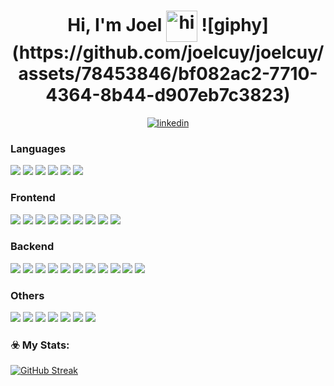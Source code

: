 <h1 align='center'>
  Hi, I'm Joel
  <img src="https://media1.giphy.com/media/lR8x6JCXUf1j3hfdrp/giphy.gif"
       width="50px"
       height="50px"
       alt="hi"
       style="vertical-align: middle;">
![giphy](https://github.com/joelcuy/joelcuy/assets/78453846/bf082ac2-7710-4364-8b44-d907eb7c3823)
</h1>

<div align = 'center'>

<!-- [![portfolio](https://img.shields.io/badge/my_portfolio-000?style=for-the-badge&logo=lightning&logoColor=792EE5)](#) -->
[![linkedin](https://img.shields.io/badge/linkedin-0A66C2?style=for-the-badge&logo=linkedin&logoColor=white)](https://www.linkedin.com/in/joelcuy/)
<!-- [![location](https://img.shields.io/badge/United_Kingdom-0000FF?style=for-the-badge&color=ca1735&labelColor=09286e&logo=googlemaps&logoColor=white)](#) -->

</div>

<h3>Languages</h3>
<p align="left">
<img src="https://img.shields.io/badge/javascript-F7DF1E?style=for-the-badge&logo=javascript&logoColor=black">
<img src="https://img.shields.io/badge/typescript-037acb?style=for-the-badge&logo=typescript&logoColor=white">
<img src="https://img.shields.io/badge/Java-ff0808?style=for-the-badge&logo=oracle&logoColor=white">
<img src="https://img.shields.io/badge/Python-3776AB?style=for-the-badge&logo=python&logoColor=white">
<img src="https://img.shields.io/badge/R_Studio-276DC3?style=for-the-badge&logo=r&logoColor=white">
<img src="https://img.shields.io/badge/UML-FABD14?style=for-the-badge&logo=uml&logoColor=black">
</p>

<h3>Frontend</h3>
<p align="left">
<img src="https://img.shields.io/badge/Svelte-FF3E00?style=for-the-badge&logo=svelte&logoColor=white">
<img src="https://img.shields.io/badge/next.JS-007FFF?style=for-the-badge&logo=next.js&logoColor=white">
<img src="https://img.shields.io/badge/redux-764ABC?style=for-the-badge&logo=redux&logoColor=white">
<img src="https://img.shields.io/badge/react-61DAFB?style=for-the-badge&logo=react&logoColor=black">
<img src="https://img.shields.io/badge/css3-1572B6?style=for-the-badge&logo=css3&logoColor=white">
<img src="https://img.shields.io/badge/bootstrap-7952B3?style=for-the-badge&logo=bootstrap&logoColor=white">
<img src="https://img.shields.io/badge/MUI-007FFF?style=for-the-badge&logo=mui&logoColor=white">
<img src="https://img.shields.io/badge/Angular-DD0031?style=for-the-badge&logo=angular&logoColor=white">
<img src="https://img.shields.io/badge/figma-F24E1E?style=for-the-badge&logo=figma&logoColor=white">
</p>

<h3>Backend</h3>
<p align-"left">
<img src="https://img.shields.io/badge/node.js-87bf01?style=for-the-badge&logo=node.js&logoColor=white">
<img src="https://img.shields.io/badge/express-000000?style=for-the-badge&logo=express&logoColor=white">
<img src="https://img.shields.io/badge/koa-33333D?style=for-the-badge&logo=koa&logoColor=white">
<img src="https://img.shields.io/badge/apollo-311C87?style=for-the-badge&logo=apollographql&logoColor=white">
<img src="https://img.shields.io/badge/postgresql-31658c?style=for-the-badge&logo=postgresql&logoColor=white">
<img src="https://img.shields.io/badge/Sequelize-52B0E7?style=for-the-badge&logo=sequelize&logoColor=white">
<img src="https://img.shields.io/badge/mongodb-4caf50?style=for-the-badge&logo=mongodb&logoColor=white">
<img src="https://img.shields.io/badge/mongoose-880000?style=for-the-badge&logo=mongoose&logoColor=white">
<img src="https://img.shields.io/badge/GraphQL-E10098?style=for-the-badge&logo=graphql&logoColor=white">
<img src="https://img.shields.io/badge/vercel-000000?style=for-the-badge&logo=vercel&logoColor=white">
<img src="https://img.shields.io/badge/firebase-FFCA28?style=for-the-badge&logo=firebase&logoColor=white">
</p>

<h3>Others </h3>
<p align-"left">
<img src="https://img.shields.io/badge/keras-D00000?style=for-the-badge&logo=keras&logoColor=white">
<img src="https://img.shields.io/badge/tensorflow-FF6F00?style=for-the-badge&logo=tensorflow&logoColor=white">
<img src="https://img.shields.io/badge/opencv-5C3EE8?style=for-the-badge&logo=opencv&logoColor=white">
<img src="https://img.shields.io/badge/Arduino-00878F?style=for-the-badge&logo=arduino&logoColor=white">
<img src="https://img.shields.io/badge/android_studio-34A853?style=for-the-badge&logo=androidstudio&logoColor=white">
<img src="https://img.shields.io/badge/github-e6e6e6?style=for-the-badge&logo=github&logoColor=black">
<img src="https://img.shields.io/badge/postman-f76936?style=for-the-badge&logo=postman&logoColor=white">
</p>

<h3>☣️ My Stats: </h3>

[![GitHub Streak](https://streak-stats.demolab.com?user=%20joelcuy&theme=transparent&hide_border=true&border_radius=5&date_format=j%20M%5B%20Y%5D)](https://git.io/streak-stats)

<!--
**joelcuy/joelcuy** is a ✨ _special_ ✨ repository because its `README.md` (this file) appears on your GitHub profile.

Here are some ideas to get you started:

- 🔭 I’m currently working on ...
- 🌱 I’m currently learning ...
- 👯 I’m looking to collaborate on ...
- 🤔 I’m looking for help with ...
- 💬 Ask me about ...
- 📫 How to reach me: ...
- 😄 Pronouns: ...
- ⚡ Fun fact: ...
  -->
